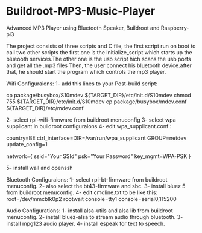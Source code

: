# Buildroot-MP3-Music-Player
Advanced MP3 Player using Bluetooth Speaker, Buildroot and Raspberry-pi3

The project consists of three scripts and C file, the first script run on boot to call two other scripts the first one is the Initialize_script 
which starts up the blueooth services.The other one is the usb script hich scans the usb ports and get all the .mp3 files
Then, the user connect his bluetooth device.after that, he should start the program which controls the mp3 player.

Wifi Configuraions:
1- add this lines to your Post-build script:

cp package/busybox/S10mdev ${TARGET_DIR}/etc/init.d/S10mdev
chmod 755 ${TARGET_DIR}/etc/init.d/S10mdev
cp package/busybox/mdev.conf ${TARGET_DIR}/etc/mdev.conf

2- select rpi-wifi-firmware from buildroot menuconfig
3- select wpa supplicant in buildroot configuraions
4- edit wpa_supplicant.conf :

country=BE
ctrl_interface=DIR=/var/run/wpa_supplicant GROUP=netdev
update_config=1
 
network={
  ssid="Your SSId"
  psk="Your Password"
  key_mgmt=WPA-PSK
}

5- install wall and openssh

Bluetooth Configuraions:
1- select rpi-bt-firmware from buildroot menuconfig.
2- also select the bt43-firmware and sbc.
3- install bluez 5 from buildroot menuconfig.
4- edit cmdline.txt to be like this:
root=/dev/mmcblk0p2 rootwait console=tty1 console=serial0,115200 

Audio Configurations: 
1- install alsa-utils and alsa lib from buildroot menuconfig.
2- install bluez-alsa to stream audio through bluetooth.
3- install mpg123 audio player.
4- install espeak for text to speech.
